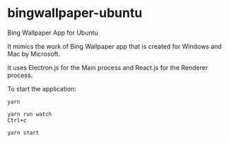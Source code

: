 # bingwallpaper-ubuntu
Bing Wallpaper App for Ubuntu

It mimics the work of Bing Wallpaper app that is created for Windows and Mac by Microsoft.

It uses Electron.js for the Main process and React.js for the Renderer process.

To start the application:
```shell
yarn

yarn run watch
Ctrl+c

yarn start
```